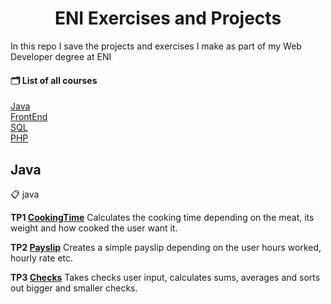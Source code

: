 <h1 align="center">ENI Exercises and Projects</h1>

In this repo I save the projects and exercises I make as part of my Web Developer degree at ENI

#### 🗂 List of all courses

[Java](#Java)  
[FrontEnd](#FrontEnd)  
[SQL](#SQL)  
[PHP](#PHP)  

## Java

📋 java

**TP1 [CookingTime](https://github.com/afkus3r/eni-exercises/tree/main/java/CookingTime)**
Calculates the cooking time depending on the meat, its weight and how cooked the user want it.

**TP2 [Payslip](https://github.com/afkus3r/eni-exercises/tree/main/java/payslip)**
Creates a simple payslip depending on the user hours worked, hourly rate etc.

**TP3 [Checks](https://github.com/afkus3r/eni-exercises/tree/main/java/Checks)**
Takes checks user input, calculates sums, averages and sorts out bigger and smaller checks.